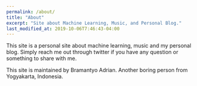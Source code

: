 ```yaml
---
permalink: /about/
title: "About"
excerpt: "Site about Machine Learning, Music, and Personal Blog."
last_modified_at: 2019-10-06T7:46:43-04:00
---
```


This site is a personal site about machine learning, music and my personal blog. Simply reach me out through twitter if you have any question or something to share with me.

This site is maintained by Bramantyo Adrian. Another boring person from Yogyakarta, Indonesia.
